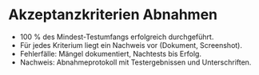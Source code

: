 # Akzeptanzkriterien Abnahmen

- 100 % des Mindest-Testumfangs erfolgreich durchgeführt.
- Für jedes Kriterium liegt ein Nachweis vor (Dokument, Screenshot).
- Fehlerfälle: Mängel dokumentiert, Nachtests bis Erfolg.
- Nachweis: Abnahmeprotokoll mit Testergebnissen und Unterschriften.
